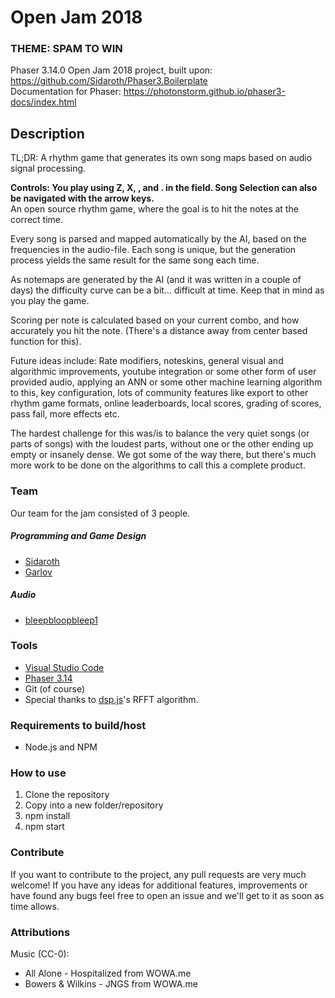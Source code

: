 # Open Jam 2018
### THEME: SPAM TO WIN

Phaser 3.14.0 Open Jam 2018 project, built upon: https://github.com/Sidaroth/Phaser3.Boilerplate </br>
Documentation for Phaser: https://photonstorm.github.io/phaser3-docs/index.html

## Description
TL;DR: A rhythm game that generates its own song maps based on audio signal processing. 

<b>Controls: You play using Z, X, , and . in the field. Song Selection can also be navigated with the arrow keys.</b></br>
An open source rhythm game, where the goal is to hit the notes at the correct time.

Every song is parsed and mapped automatically by the AI, based on the frequencies in the audio-file. Each song is unique, but the generation process yields the same result for the same song each time.

As notemaps are generated by the AI (and it was written in a couple of days) the difficulty curve can be a bit... difficult at time. Keep that in mind as you play the game. 

Scoring per note is calculated based on your current combo, and how accurately you hit the note. (There's a distance away from center based function for this). 

Future ideas include: Rate modifiers, noteskins, general visual and algorithmic improvements, youtube integration or some other form of user provided audio, applying an ANN or some other machine learning algorithm to this, key configuration, lots of community features like export to other rhythm game formats, online leaderboards, local scores, grading of scores, pass fail, more effects etc.

The hardest challenge for this was/is to balance the very quiet songs (or parts of songs) with the loudest parts, without one or the other ending up empty or insanely dense. We got some of the way there, but there's much more work to be done on the algorithms to call this a complete product.

### Team
Our team for the jam consisted of 3 people.

##### Programming and Game Design
 - [Sidaroth](https://github.com/sidaroth)
 - [Garlov](https://github.com/garlov)

##### Audio
- [bleepbloopbleep1](https://github.com/bleepbloopbleep1)

### Tools
-   [Visual Studio Code](https://github.com/Microsoft/vscode)
-   [Phaser 3.14](https://github.com/photonstorm/phaser)
- Git (of course)
- Special thanks to [dsp.js](https://github.com/corbanbrook/dsp.js)'s RFFT algorithm.

### Requirements to build/host
-   Node.js and NPM

### How to use
1. Clone the repository
2. Copy into a new folder/repository
3. npm install
4. npm start


### Contribute
If you want to contribute to the project, any pull requests are very much welcome! If you have any ideas for additional features, improvements or have found any bugs feel free to open an issue and we'll get to it as soon as time allows.

### Attributions
Music (CC-0):
- All Alone - Hospitalized from WOWA.me
- Bowers & Wilkins - JNGS from WOWA.me
